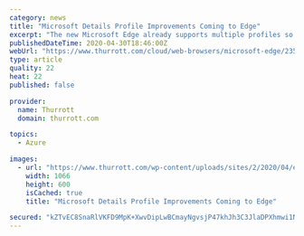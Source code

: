 ```yaml
---
category: news
title: "Microsoft Details Profile Improvements Coming to Edge"
excerpt: "The new Microsoft Edge already supports multiple profiles so you can switch between your home and work accounts."
publishedDateTime: 2020-04-30T18:46:00Z
webUrl: "https://www.thurrott.com/cloud/web-browsers/microsoft-edge/235544/microsoft-details-profile-improvements-coming-to-edge"
type: article
quality: 22
heat: 22
published: false

provider:
  name: Thurrott
  domain: thurrott.com

topics:
  - Azure

images:
  - url: "https://www.thurrott.com/wp-content/uploads/sites/2/2020/04/edge-profiles.jpg"
    width: 1066
    height: 600
    isCached: true
    title: "Microsoft Details Profile Improvements Coming to Edge"

secured: "kZTvEC8SnaRlVKFD9MpK+XwvDipLwBCmayNgvsjP47khJh3C3JlaDPXhmwi1NnCPkJ2XisZ9ky2DuUvixkpIvkemYesVMaDL2foXReHCFRNdWCH9eWJhpPIZPWZ+78QEjpam64wdj6CE7mRhPPjKQN9rMd9YYPON6x0OLXJnZlURlZdTafiloSm6CTDkC/I6x8+Hit6zZl9zGO8CZBWtaWS916HopP1AqHxaGRZkYiKEHjfBeCdh5JzkWzidPT7tbK20n+9L2OwVxCQOieyFartal27babhlQeqrP9ihB/BTP9HfeJU+VUMExIR6U67Mm8uyBEmyKNat3eMWLfEw6ARFQMqgPrwW4uOicOvZHmof7e7Nt0aq8EK6FPyzegCdZV3YB800Q0pZhnRkymEVzulUjs4VCcZeUmTshhJDgi100KkNOsC01PEMSkEmgQU9AnFyntVUV8ouRH8kVQigIv57NhFLUT/4V6/b9QKhUZo=;rwYNLJOI/mpPr7Go/FiI4A=="
---
```


